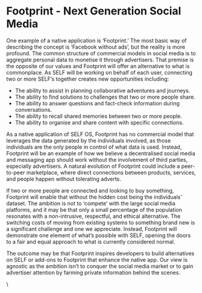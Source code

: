 # Footprint - Next Generation Social Media

One example of a native application is ‘Footprint.’ The most basic way of describing the concept is ‘Facebook without ads’, but the reality is more profound. The common structure of commercial models in social media is to aggregate personal data to monetise it through advertisers. That premise is the opposite of our values and Footprint will offer an alternative to what is commonplace.  As SELF will be working on behalf of each user, connecting two or more SELF’s together creates new opportunities including:

* The ability to assist in planning collaborative adventures and journeys.
* The ability to find solutions to challenges that two or more people share.
* The ability to answer questions and fact-check information during conversations.
* The ability to recall shared memories between two or more people.
* The ability to organise and share content with specific connections.

As a native application of SELF OS, Footprint has no commercial model that leverages the data generated by the individuals involved, as those individuals are the only people in control of what data is used. Instead, Footprint will be an example of how we believe a decentralised social media and messaging app should work without the involvement of third parties, especially advertisers. A natural evolution of Footprint could include a peer-to-peer marketplace, where direct connections between products, services, and people happen without tolerating adverts.&#x20;

If two or more people are connected and looking to buy something, Footprint will enable that without the hidden cost being the individuals' dataset. The ambition is not to ‘compete’ with the large social media platforms, and it may be that only a small percentage of the population resonates with a non-intrusive, respectful, and ethical alternative. The switching costs of moving from existing systems to something brand new is a significant challenge and one we appreciate. Instead, Footprint will demonstrate one element of what’s possible with SELF, opening the doors to a fair and equal approach to what is currently considered normal.&#x20;

The outcome may be that Footprint inspires developers to build alternatives on SELF or add-ons to Footprint that enhance the native app. Our view is agnostic as the ambition isn’t to conquer the social media market or to gain advertiser attention by farming private information behind the scenes.

\
